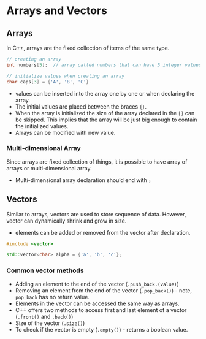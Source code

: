 # Arrays and Vectors

## Arrays

In C++, arrays are the fixed collection of items of the same type.

```c++
// creating an array
int numbers[5];  // array called numbers that can have 5 integer values.

// initialize values when creating an array
char caps[3] = {'A', 'B', 'C'}
```

- values can be inserted into the array one by one or when declaring the array.
- The initial values are placed between the braces `{}`.
- When the array is initialized the size of the array declared in the `[]` can be skipped.
This implies that the array will be just big enough to contain the initialized values.
- Arrays can be modified with new value.

### Multi-dimensional Array

Since arrays are fixed collection of things, it is possible to have array of arrays or
multi-dimensional array.

- Multi-dimensional array declaration should end with `;`

## Vectors

Similar to arrays, vectors are used to store sequence of data. However, vector can
dynamically shrink and grow in size.

- elements can be added or removed from the vector after declaration.

```c++
#include <vector>

std::vector<char> alpha = {'a', 'b', 'c'};
```

### Common vector methods

- Adding an element to the end of the vector (`.push_back.(value)`)
- Removing an element from the end of the vector (`.pop_back()`) - note, `pop_back` has no return value.
- Elements in the vector can be accessed the same way as arrays.
- C++ offers two methods to access first and last element of a vector (`.front()` and `.back()`)
- Size of the vector (`.size()`)
- To check if the vector is empty (`.empty()`) - returns a boolean value.
